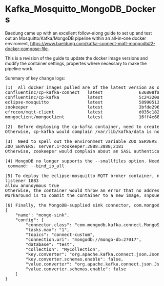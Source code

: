 # Kafka_Mosquitto_MongoDB_Dockers
Baedung came up with an excellent follow-along guide to set up and test out an Mosquitto/Kafka/MongoDB pipeline within an all-in-one docker enviroment, https://www.baeldung.com/kafka-connect-mqtt-mongodb#2-docker-compose-file.

This is a revision of the guide to update the docker image versions and modify the container settings, propertes where necessary to make the pipeline work. 
<p> Summary of key change logs:

<pre>
(1)  All docker images pulled are of the latest version as of 12 April, 2022.
confluentinc/cp-kafka-connect   latest              636808fa6198        6 days ago          1.45GB
confluentinc/cp-kafka           latest              5c24320a9696        6 days ago          783MB
eclipse-mosquitto               latest              58900513926f        6 days ago          11.8MB
zookeeper                       latest              3bfde2963555        12 days ago         279MB
efrecon/mqtt-client             latest              d035c182da36        6 months ago        6.46MB
mongoclient/mongoclient         latest              16ff4e68d176        18 months ago       1.18GB

(2)  Before deploying the cp-kafka container, need to create a new user and group, both named appuser (uid 1000, gid 1000), on the host, assign it to be the owner of the local directoty ./kafka/data, to be mounted as /var/lib/kafka/data in the container.
Otherwise, cp-kafka would complain /var/lib/kafka/data is not writable and fail to start.

(3)  Need to spell out the environment variable ZOO_SERVERS for zookeeper exactly as follows in docker-compose.yaml:
ZOO_SERVERS: server.1=zookeeper:2888:3888;2181
Otherwise, zookeeper would complain about an SASL authentication error and cp-kaffka would fail to start.

(4) MongoDB no longer supports the --smallfiles option. Need to remove it from the command attribute for mongodb in docker-compose.yaml:
 command: --bind_ip_all

(5) To deploy the eclipse-mosquitto MQTT broker container, need to enter the container and edit /mosquitto/config/mosquitto.conf to speicfy these settings explicitely:
listener 1883
allow_anonoymous true
Otherwise, the container would throw an error that no address is available and the Confluent MQTT source connector would fail to connect to it.
Workaround is to commit the container to a new image, snpsuen/eclipse-mosquitto:2.0.14, after modifying mosquitto.conf and pull it to deploy afterward.

(6) Finally, the MongoDB-supplied sink connector, com.mongodb.kafka.connect.MongoSinkConnector, is adopted and should be configured at a minimum as follows in connect-mongodb-sink.json:
{
	"name": "mongo-sink",
	"config": {
		"connector.class": "com.mongodb.kafka.connect.MongoSinkConnector",
		"tasks.max": "1",
		"topics": "connect-custom",		
		"connection.uri": "mongodb://mongo-db:27017",
		"database": "test",
		"collection": "MyCollection",
		"key.converter": "org.apache.kafka.connect.json.JsonConverter",
		"key.converter.schemas.enable": false,
		"value.converter": "org.apache.kafka.connect.json.JsonConverter",
		"value.converter.schemas.enable": false
	}
}
